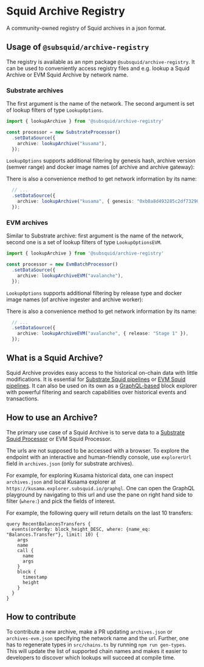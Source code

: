 # Squid Archive Registry

A community-owned registry of Squid archives in a json format. 

## Usage of `@subsquid/archive-registry`

The registry is available as an npm package `@subsquid/archive-registry`. It can be used to conveniently access registry files and e.g. lookup a Squid Archive or EVM Squid Archive by network name.

### Substrate archives

The first argument is the name of the network. The second argument is set of lookup filters of type `LookupOptions`. 

```typescript
import { lookupArchive } from '@subsquid/archive-registry'

const processor = new SubstrateProcessor()
  .setDataSource({
    archive: lookupArchive("kusama"), 
  });
```

`LookupOptions` supports additional filtering by genesis hash, archive version (semver range) and docker image names (of archive and archive gateway):

There is also a convenience method to get network information by its name:
```typescript
  // ...
  .setDataSource({
    archive: lookupArchive("kusama", { genesis: "0xb0a8d493285c2df73290dfb7e61f870f17b41801197a149ca93654499ea3dafe" }), 
  });
```

### EVM archives

Similar to Substrate archive: first argument is the name of the network, second one is a set of lookup filters of type `LookupOptionsEVM`. 

```typescript
import { lookupArchive } from '@subsquid/archive-registry'

const processor = new EvmBatchProcessor()
  .setDataSource({
    archive: lookupArchiveEVM("avalanche"), 
  });
```

`LookupOptions` supports additional filtering by release type and docker image names (of archive ingester and archive worker):

There is also a convenience method to get network information by its name:
```typescript
  // ...
  .setDataSource({
    archive: lookupArchiveEVM("avalanche", { release: "Stage 1" }), 
  });
```

## What is a Squid Archive?

Squid Archive provides easy access to the historical on-chain data with little modifications. It is essential for [Substrate Squid pipelines](https://github.com/subsquid/squid-substrate-template) or [EVM Squid pipelines](https://github.com/subsquid/squid-evm-template). It can also be used on its own as a [GraphQL-based](https://graphql.org/) block explorer with powerful filtering and search capabilities over historical events and transactions.

## How to use an Archive?

The primary use case of a Squid Archive is to serve data to a [Substrate Squid Processor](https://github.com/subsquid/squid-sdk/tree/master/substrate/substrate-processor) or EVM Squid Processor.

The urls are not supposed to be accessed with a browser. To explore the endpoint with an interactive and human-friendly console, use `explorerUrl` field in `archives.json` (only for substrate archives). 

For example, for exploring Kusama historical data, one can inspect `archives.json` and local Kusama explorer at  `https://kusama.explorer.subsquid.io/graphql`. One can open the GraphQL playground by navigating to this url and use the pane on right hand side to filter (`where:`) and pick the fields of interest.

For example, the following query will return details on the last 10 transfers:

```gql
query RecentBalancesTransfers {
  events(orderBy: block_height_DESC, where: {name_eq: "Balances.Transfer"}, limit: 10) {
    args
    name
    call {
      name
      args
    }
    block {
      timestamp
      height
    }
  }
}

```

## How to contribute

To contribute a new archive, make a PR updating `archives.json` or `archives-evm.json` specifying the network name and the url. Further, one has to regenerate types in `src/chains.ts` by running `npm run gen-types`. This will update the list of supported chain names and makes it easier to developers to discover which lookups will succeed at compile time.
